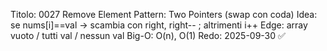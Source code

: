 Titolo: 0027 Remove Element
Pattern: Two Pointers (swap con coda)
Idea: se nums[i]==val → scambia con right, right-- ; altrimenti i++
Edge: array vuoto / tutti val / nessun val
Big-O: O(n), O(1)
Redo: 2025-09-30 ✅
